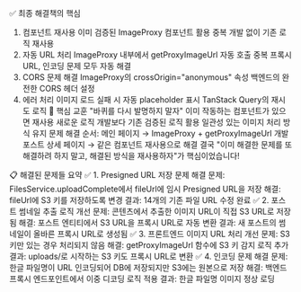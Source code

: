 ✅ 최종 해결책의 핵심
1. 컴포넌트 재사용
이미 검증된 ImageProxy 컴포넌트 활용
중복 개발 없이 기존 로직 재사용
2. 자동 URL 처리
ImageProxy 내부에서 getProxyImageUrl 자동 호출
중복 프록시 URL, 인코딩 문제 모두 자동 해결
3. CORS 문제 해결
ImageProxy의 crossOrigin="anonymous" 속성
백엔드의 완전한 CORS 헤더 설정
4. 에러 처리
이미지 로드 실패 시 자동 placeholder 표시
TanStack Query의 재시도 로직
🎯 핵심 교훈
"바퀴를 다시 발명하지 말자"
이미 작동하는 컴포넌트가 있으면 재사용
새로운 로직 개발보다 기존 검증된 로직 활용
일관성 있는 이미지 처리 방식 유지
문제 해결 순서:
메인 페이지 → ImageProxy + getProxyImageUrl 개발
포스트 상세 페이지 → 같은 컴포넌트 재사용으로 해결
결국 "이미 해결한 문제를 또 해결하려 하지 말고, 해결된 방식을 재사용하자"가 핵심이었습니다!


📋 해결된 문제들 요약
✅ 1. Presigned URL 저장 문제 해결
문제: FilesService.uploadComplete에서 fileUrl에 임시 Presigned URL을 저장
해결: fileUrl에 S3 키를 저장하도록 변경
결과: 14개의 기존 파일 URL 수정 완료
✅ 2. 포스트 썸네일 추출 로직 개선
문제: 콘텐츠에서 추출한 이미지 URL이 직접 S3 URL로 저장됨
해결: 포스트 엔티티에서 S3 URL을 프록시 URL로 자동 변환
결과: 새 포스트의 썸네일이 올바른 프록시 URL로 생성됨
✅ 3. 프론트엔드 이미지 URL 처리 개선
문제: S3 키만 있는 경우 처리되지 않음
해결: getProxyImageUrl 함수에 S3 키 감지 로직 추가
결과: uploads/로 시작하는 S3 키도 프록시 URL로 변환
✅ 4. 인코딩 문제 해결
문제: 한글 파일명이 URL 인코딩되어 DB에 저장되지만 S3에는 원본으로 저장
해결: 백엔드 프록시 엔드포인트에서 이중 디코딩 로직 적용
결과: 한글 파일명 이미지 정상 로딩

